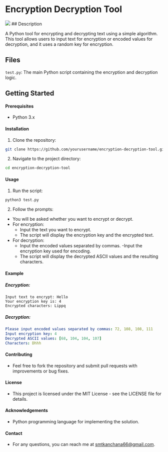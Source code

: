 # Encryption Decryption Tool
<img src="https://github.com/smtkanchana66/encryption-decryption-tool/blob/main/enctool.gif">
## Description

A Python tool for encrypting and decrypting text using a simple algorithm. This tool allows users to input text for encryption or encoded values for decryption, and it uses a random key for encryption.

## Files
`test.py`: The main Python script containing the encryption and decryption logic.

## Getting Started
#### Prerequisites
- Python 3.x
#### Installation
01. Clone the repository:
```bash
git clone https://github.com/yourusername/encryption-decryption-tool.git
```
02. Navigate to the project directory:
```bash
cd encryption-decryption-tool
```
#### Usage
01. Run the script:
```bash
python3 test.py
```

02. Follow the prompts:

- You will be asked whether you want to encrypt or decrypt.
- For encryption:
  - Input the text you want to encrypt.
  - The script will display the encryption key and the encrypted text.
- For decryption:
  - Input the encoded values separated by commas.
  -Input the encryption key used for encoding.
  - The script will display the decrypted ASCII values and the resulting characters.
#### Example
##### Encryption:

```vbnet
Input text to encrypt: Hello
Your encryption key is: 4
Encrypted characters: Lippq
```
##### Decryption:

```yaml
Please input encoded values separated by commas: 72, 108, 108, 111
Input encryption key: 4
Decrypted ASCII values: [68, 104, 104, 107]
Characters: Dhhh
```
#### Contributing
- Feel free to fork the repository and submit pull requests with improvements or bug fixes.

#### License
- This project is licensed under the MIT License - see the LICENSE file for details.

#### Acknowledgements
- Python programming language for implementing the solution.

#### Contact
- For any questions, you can reach me at smtkanchana66@gmail.com.
